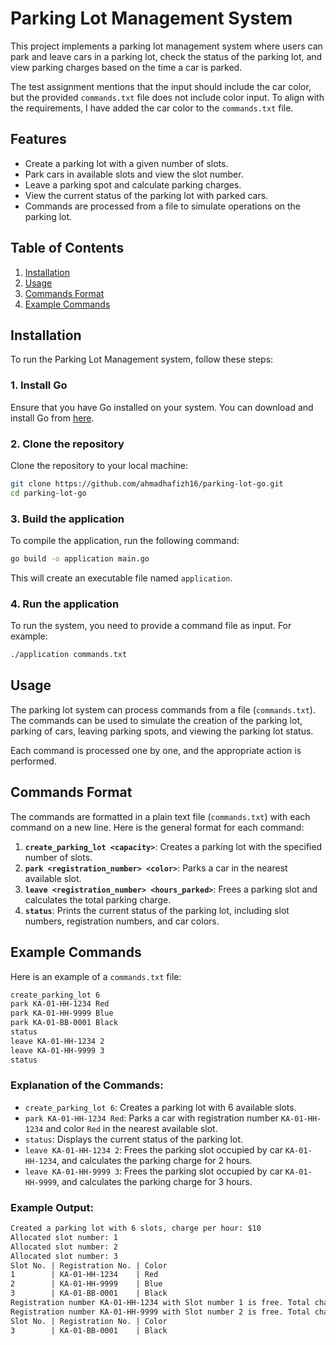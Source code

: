 # Parking Lot Management System

This project implements a parking lot management system where users can park and leave cars in a parking lot, check the status of the parking lot, and view parking charges based on the time a car is parked. 

The test assignment mentions that the input should include the car color, but the provided `commands.txt` file does not include color input. To align with the requirements, I have added the car color to the `commands.txt` file.


## Features
- Create a parking lot with a given number of slots.
- Park cars in available slots and view the slot number.
- Leave a parking spot and calculate parking charges.
- View the current status of the parking lot with parked cars.
- Commands are processed from a file to simulate operations on the parking lot.

## Table of Contents
1. [Installation](#installation)
2. [Usage](#usage)
3. [Commands Format](#commands-format)
4. [Example Commands](#example-commands)

## Installation

To run the Parking Lot Management system, follow these steps:

### 1. Install Go
Ensure that you have Go installed on your system. You can download and install Go from [here](https://go.dev/dl/).

### 2. Clone the repository
Clone the repository to your local machine:

```bash
git clone https://github.com/ahmadhafizh16/parking-lot-go.git
cd parking-lot-go
```

### 3. Build the application
To compile the application, run the following command:

```bash
go build -o application main.go
```

This will create an executable file named `application`.

### 4. Run the application
To run the system, you need to provide a command file as input. For example:

```bash
./application commands.txt
```

## Usage

The parking lot system can process commands from a file (`commands.txt`). The commands can be used to simulate the creation of the parking lot, parking of cars, leaving parking spots, and viewing the parking lot status.

Each command is processed one by one, and the appropriate action is performed.

## Commands Format

The commands are formatted in a plain text file (`commands.txt`) with each command on a new line. Here is the general format for each command:

1. **`create_parking_lot <capacity>`**: Creates a parking lot with the specified number of slots.
2. **`park <registration_number> <color>`**: Parks a car in the nearest available slot.
3. **`leave <registration_number> <hours_parked>`**: Frees a parking slot and calculates the total parking charge.
4. **`status`**: Prints the current status of the parking lot, including slot numbers, registration numbers, and car colors.

## Example Commands

Here is an example of a `commands.txt` file:

```txt
create_parking_lot 6
park KA-01-HH-1234 Red
park KA-01-HH-9999 Blue
park KA-01-BB-0001 Black
status
leave KA-01-HH-1234 2
leave KA-01-HH-9999 3
status
```

### Explanation of the Commands:

- `create_parking_lot 6`: Creates a parking lot with 6 available slots.
- `park KA-01-HH-1234 Red`: Parks a car with registration number `KA-01-HH-1234` and color `Red` in the nearest available slot.
- `status`: Displays the current status of the parking lot.
- `leave KA-01-HH-1234 2`: Frees the parking slot occupied by car `KA-01-HH-1234`, and calculates the parking charge for 2 hours.
- `leave KA-01-HH-9999 3`: Frees the parking slot occupied by car `KA-01-HH-9999`, and calculates the parking charge for 3 hours.

### Example Output:

```txt
Created a parking lot with 6 slots, charge per hour: $10
Allocated slot number: 1
Allocated slot number: 2
Allocated slot number: 3
Slot No. | Registration No. | Color
1        | KA-01-HH-1234    | Red
2        | KA-01-HH-9999    | Blue
3        | KA-01-BB-0001    | Black
Registration number KA-01-HH-1234 with Slot number 1 is free. Total charge: $10
Registration number KA-01-HH-9999 with Slot number 2 is free. Total charge: $20
Slot No. | Registration No. | Color
3        | KA-01-BB-0001    | Black
```

